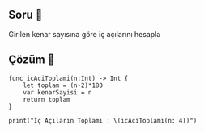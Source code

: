 ## Soru 📖
Girilen kenar sayısına göre iç açılarını hesapla
## Çözüm 🔨

```
func icAciToplami(n:Int) -> Int {
	let toplam = (n-2)*180
	var kenarSayisi = n
	return toplam
}

print("İç Açıların Toplamı : \(icAciToplami(n: 4))")

```
